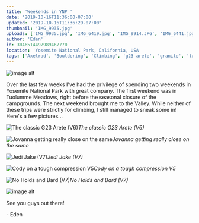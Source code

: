 ```yaml
---
title: 'Weekends in YNP '
date: '2019-10-16T11:36:00-07:00'
updated: '2019-10-16T11:36:29-07:00'
thumbnail: 'IMG_9935.jpg'
uploads: ['IMG_9935.jpg', 'IMG_6419.jpg', 'IMG_9914.JPG', 'IMG_6441.jpg', 'IMG_9983.jpg', 'IMG_6686.jpg', 'IMG_6718.jpg']
author: 'Eden'
id: 3046514497989467770
location: 'Yosemite National Park, California, USA'
tags: ['Axelrad', 'Bouldering', 'Climbing', 'g23 arete', 'granite', 'tuolumne', 'yosemite']
---
```


![image alt](uploads/IMG_9935.jpg)

Over the last few weeks I've had the privilege of spending two weekends in Yosemite National Park with great company. The first weekend was in Tuolumme Meadows, right before the seasonal closure of the campgrounds. The next weekend brought me to the Valley. While neither of these trips were strictly for climbing, I still managed to sneak some in! Here's a few pictures...

![The classic G23 Arete (V6)](uploads/IMG_6419.jpg)*The classic G23 Arete (V6)*

![Jovanna getting really close on the same](uploads/IMG_9914.JPG)*Jovanna getting really close on the same*

![Jedi Jake (V7)](uploads/IMG_6441.jpg)*Jedi Jake (V7)*

![Cody on a tough compression V5](uploads/IMG_9983.jpg)*Cody on a tough compression V5*

![No Holds and Bard (V7)](uploads/IMG_6686.jpg)*No Holds and Bard (V7)*

![image alt](uploads/IMG_6718.jpg)

See you guys out there!

\- Eden

